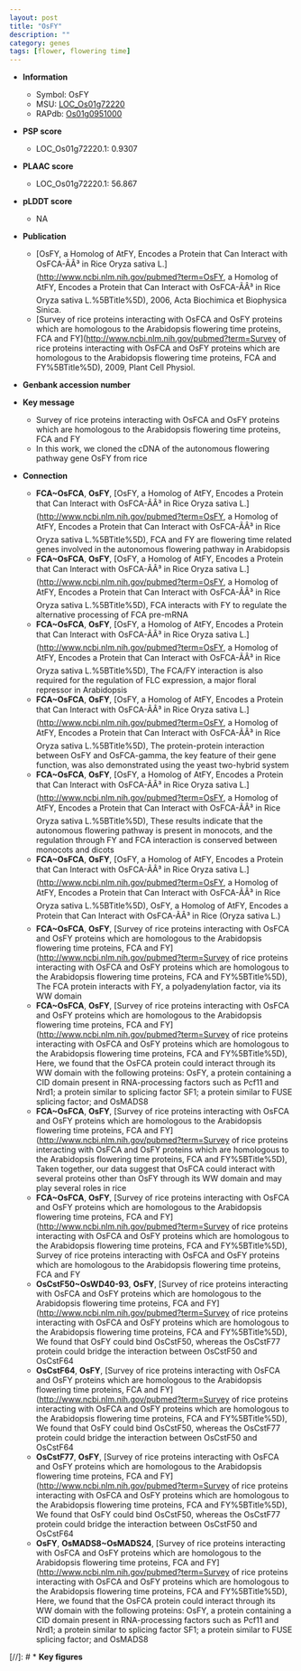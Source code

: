 ```yaml
---
layout: post
title: "OsFY"
description: ""
category: genes
tags: [flower, flowering time]
---
```


* **Information**  
    + Symbol: OsFY  
    + MSU: [LOC_Os01g72220](http://rice.plantbiology.msu.edu/cgi-bin/ORF_infopage.cgi?orf=LOC_Os01g72220)  
    + RAPdb: [Os01g0951000](http://rapdb.dna.affrc.go.jp/viewer/gbrowse_details/irgsp1?name=Os01g0951000)  

* **PSP score**  
    + LOC_Os01g72220.1: 0.9307 

* **PLAAC score**  
    + LOC_Os01g72220.1: 56.867 

* **pLDDT score**
    + NA


* **Publication**  
    + [OsFY, a Homolog of AtFY, Encodes a Protein that Can Interact with OsFCA-ÃÂ³ in Rice Oryza sativa L.](http://www.ncbi.nlm.nih.gov/pubmed?term=OsFY, a Homolog of AtFY, Encodes a Protein that Can Interact with OsFCA-ÃÂ³ in Rice Oryza sativa L.%5BTitle%5D), 2006, Acta Biochimica et Biophysica Sinica.
    + [Survey of rice proteins interacting with OsFCA and OsFY proteins which are homologous to the Arabidopsis flowering time proteins, FCA and FY](http://www.ncbi.nlm.nih.gov/pubmed?term=Survey of rice proteins interacting with OsFCA and OsFY proteins which are homologous to the Arabidopsis flowering time proteins, FCA and FY%5BTitle%5D), 2009, Plant Cell Physiol.

* **Genbank accession number**  

* **Key message**  
    + Survey of rice proteins interacting with OsFCA and OsFY proteins which are homologous to the Arabidopsis flowering time proteins, FCA and FY
    + In this work, we cloned the cDNA of the autonomous flowering pathway gene OsFY from rice

* **Connection**  
    + __FCA~OsFCA__, __OsFY__, [OsFY, a Homolog of AtFY, Encodes a Protein that Can Interact with OsFCA-ÃÂ³ in Rice Oryza sativa L.](http://www.ncbi.nlm.nih.gov/pubmed?term=OsFY, a Homolog of AtFY, Encodes a Protein that Can Interact with OsFCA-ÃÂ³ in Rice Oryza sativa L.%5BTitle%5D), FCA and FY are flowering time related genes involved in the autonomous flowering pathway in Arabidopsis
    + __FCA~OsFCA__, __OsFY__, [OsFY, a Homolog of AtFY, Encodes a Protein that Can Interact with OsFCA-ÃÂ³ in Rice Oryza sativa L.](http://www.ncbi.nlm.nih.gov/pubmed?term=OsFY, a Homolog of AtFY, Encodes a Protein that Can Interact with OsFCA-ÃÂ³ in Rice Oryza sativa L.%5BTitle%5D), FCA interacts with FY to regulate the alternative processing of FCA pre-mRNA
    + __FCA~OsFCA__, __OsFY__, [OsFY, a Homolog of AtFY, Encodes a Protein that Can Interact with OsFCA-ÃÂ³ in Rice Oryza sativa L.](http://www.ncbi.nlm.nih.gov/pubmed?term=OsFY, a Homolog of AtFY, Encodes a Protein that Can Interact with OsFCA-ÃÂ³ in Rice Oryza sativa L.%5BTitle%5D), The FCA/FY interaction is also required for the regulation of FLC expression, a major floral repressor in Arabidopsis
    + __FCA~OsFCA__, __OsFY__, [OsFY, a Homolog of AtFY, Encodes a Protein that Can Interact with OsFCA-ÃÂ³ in Rice Oryza sativa L.](http://www.ncbi.nlm.nih.gov/pubmed?term=OsFY, a Homolog of AtFY, Encodes a Protein that Can Interact with OsFCA-ÃÂ³ in Rice Oryza sativa L.%5BTitle%5D), The protein-protein interaction between OsFY and OsFCA-gamma, the key feature of their gene function, was also demonstrated using the yeast two-hybrid system
    + __FCA~OsFCA__, __OsFY__, [OsFY, a Homolog of AtFY, Encodes a Protein that Can Interact with OsFCA-ÃÂ³ in Rice Oryza sativa L.](http://www.ncbi.nlm.nih.gov/pubmed?term=OsFY, a Homolog of AtFY, Encodes a Protein that Can Interact with OsFCA-ÃÂ³ in Rice Oryza sativa L.%5BTitle%5D), These results indicate that the autonomous flowering pathway is present in monocots, and the regulation through FY and FCA interaction is conserved between monocots and dicots
    + __FCA~OsFCA__, __OsFY__, [OsFY, a Homolog of AtFY, Encodes a Protein that Can Interact with OsFCA-ÃÂ³ in Rice Oryza sativa L.](http://www.ncbi.nlm.nih.gov/pubmed?term=OsFY, a Homolog of AtFY, Encodes a Protein that Can Interact with OsFCA-ÃÂ³ in Rice Oryza sativa L.%5BTitle%5D), OsFY, a Homolog of AtFY, Encodes a Protein that Can Interact with OsFCA-ÃÂ³ in Rice (Oryza sativa L.)
    + __FCA~OsFCA__, __OsFY__, [Survey of rice proteins interacting with OsFCA and OsFY proteins which are homologous to the Arabidopsis flowering time proteins, FCA and FY](http://www.ncbi.nlm.nih.gov/pubmed?term=Survey of rice proteins interacting with OsFCA and OsFY proteins which are homologous to the Arabidopsis flowering time proteins, FCA and FY%5BTitle%5D), The FCA protein interacts with FY, a polyadenylation factor, via its WW domain
    + __FCA~OsFCA__, __OsFY__, [Survey of rice proteins interacting with OsFCA and OsFY proteins which are homologous to the Arabidopsis flowering time proteins, FCA and FY](http://www.ncbi.nlm.nih.gov/pubmed?term=Survey of rice proteins interacting with OsFCA and OsFY proteins which are homologous to the Arabidopsis flowering time proteins, FCA and FY%5BTitle%5D), Here, we found that the OsFCA protein could interact through its WW domain with the following proteins: OsFY, a protein containing a CID domain present in RNA-processing factors such as Pcf11 and Nrd1; a protein similar to splicing factor SF1; a protein similar to FUSE splicing factor; and OsMADS8
    + __FCA~OsFCA__, __OsFY__, [Survey of rice proteins interacting with OsFCA and OsFY proteins which are homologous to the Arabidopsis flowering time proteins, FCA and FY](http://www.ncbi.nlm.nih.gov/pubmed?term=Survey of rice proteins interacting with OsFCA and OsFY proteins which are homologous to the Arabidopsis flowering time proteins, FCA and FY%5BTitle%5D), Taken together, our data suggest that OsFCA could interact with several proteins other than OsFY through its WW domain and may play several roles in rice
    + __FCA~OsFCA__, __OsFY__, [Survey of rice proteins interacting with OsFCA and OsFY proteins which are homologous to the Arabidopsis flowering time proteins, FCA and FY](http://www.ncbi.nlm.nih.gov/pubmed?term=Survey of rice proteins interacting with OsFCA and OsFY proteins which are homologous to the Arabidopsis flowering time proteins, FCA and FY%5BTitle%5D), Survey of rice proteins interacting with OsFCA and OsFY proteins which are homologous to the Arabidopsis flowering time proteins, FCA and FY
    + __OsCstF50~OsWD40-93__, __OsFY__, [Survey of rice proteins interacting with OsFCA and OsFY proteins which are homologous to the Arabidopsis flowering time proteins, FCA and FY](http://www.ncbi.nlm.nih.gov/pubmed?term=Survey of rice proteins interacting with OsFCA and OsFY proteins which are homologous to the Arabidopsis flowering time proteins, FCA and FY%5BTitle%5D), We found that OsFY could bind OsCstF50, whereas the OsCstF77 protein could bridge the interaction between OsCstF50 and OsCstF64
    + __OsCstF64__, __OsFY__, [Survey of rice proteins interacting with OsFCA and OsFY proteins which are homologous to the Arabidopsis flowering time proteins, FCA and FY](http://www.ncbi.nlm.nih.gov/pubmed?term=Survey of rice proteins interacting with OsFCA and OsFY proteins which are homologous to the Arabidopsis flowering time proteins, FCA and FY%5BTitle%5D), We found that OsFY could bind OsCstF50, whereas the OsCstF77 protein could bridge the interaction between OsCstF50 and OsCstF64
    + __OsCstF77__, __OsFY__, [Survey of rice proteins interacting with OsFCA and OsFY proteins which are homologous to the Arabidopsis flowering time proteins, FCA and FY](http://www.ncbi.nlm.nih.gov/pubmed?term=Survey of rice proteins interacting with OsFCA and OsFY proteins which are homologous to the Arabidopsis flowering time proteins, FCA and FY%5BTitle%5D), We found that OsFY could bind OsCstF50, whereas the OsCstF77 protein could bridge the interaction between OsCstF50 and OsCstF64
    + __OsFY__, __OsMADS8~OsMADS24__, [Survey of rice proteins interacting with OsFCA and OsFY proteins which are homologous to the Arabidopsis flowering time proteins, FCA and FY](http://www.ncbi.nlm.nih.gov/pubmed?term=Survey of rice proteins interacting with OsFCA and OsFY proteins which are homologous to the Arabidopsis flowering time proteins, FCA and FY%5BTitle%5D), Here, we found that the OsFCA protein could interact through its WW domain with the following proteins: OsFY, a protein containing a CID domain present in RNA-processing factors such as Pcf11 and Nrd1; a protein similar to splicing factor SF1; a protein similar to FUSE splicing factor; and OsMADS8

[//]: # * **Key figures**  


